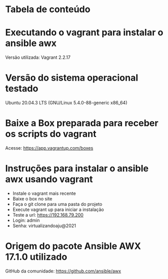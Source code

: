 Tabela de conteúdo
==================

# Executando o vagrant para instalar o ansible awx

Versão utilizada: Vagrant 2.2.17

# Versão do sistema operacional testado

Ubuntu 20.04.3 LTS (GNU/Linux 5.4.0-88-generic x86_64)

# Baixe a Box preparada para receber os scripts do vagrant

Acesse: https://app.vagrantup.com/boxes

# Instruções para instalar o ansible awx usando vagrant

* Instale o vagrant mais recente
* Baixe o box no site 
* Faça o git clone para uma pasta do projeto
* Execute vagrant up para iniciar a instalação
* Teste a url: https://192.168.79.200
* Login: admin
* Senha: virtualizandoaju@2021

# Origem do pacote Ansible AWX 17.1.0  utilizado 

GitHub da comunidade: https://github.com/ansible/awx
